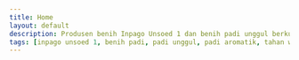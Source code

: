 ```yaml
---
title: Home
layout: default
description: Produsen benih Inpago Unsoed 1 dan benih padi unggul berkualitas.
tags: [inpago unsoed 1, benih padi, padi unggul, padi aromatik, tahan wereng]
---
```


